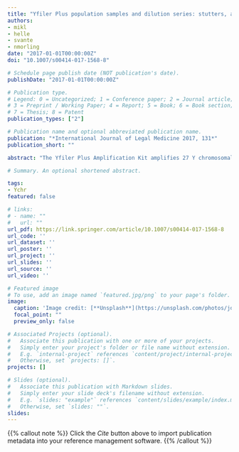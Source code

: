 ```yaml
---
title: "Yfiler Plus population samples and dilution series: stutters, analytic thresholds, and drop-out probabilities"
authors:
- mikl
- helle
- svante
- nmorling
date: "2017-01-01T00:00:00Z"
doi: "10.1007/s00414-017-1568-8"

# Schedule page publish date (NOT publication's date).
publishDate: "2017-01-01T00:00:00Z"

# Publication type.
# Legend: 0 = Uncategorized; 1 = Conference paper; 2 = Journal article;
# 3 = Preprint / Working Paper; 4 = Report; 5 = Book; 6 = Book section;
# 7 = Thesis; 8 = Patent
publication_types: ["2"]

# Publication name and optional abbreviated publication name.
publication: "*International Journal of Legal Medicine 2017, 131*"
publication_short: ""

abstract: "The Yfiler Plus Amplification Kit amplifies 27 Y chromosomal small tandem repeat (STR) markers. The kit has five-fluorescent dye chemistry and the improved PCR buffer system of modern STR kits. We validated the kit for accredited investigations of crime scene samples by a thorough study of kit dynamics and performance. We determined dye-dependent analytical thresholds by receiver operating characteristics (ROC) and made a customised artefact filter that includes theoretical known artefacts by use of previously analysed population samples. Dilution series of known male DNA and a selection of crime scene samples were analysed with the customised thresholds and artefact filters. The Yfiler Plus Amplification Kit was sensitive giving full profiles down to 70 pg of male DNA. The balances between the fluorescent dyes as well as between loci were very good. The kit was able to produce full Y-STR profiles from crime scene samples containing small amounts of male DNA and large amounts of female DNA (although unspecific reactions were evident for very unbalanced mixtures). A decrease in the drop-out rate was found for both the dilution series and population samples, as well as a small increase in the drop-in rate for population samples, using the customised threshold and artefact filters compared to company-provided thresholds and artefact filters. The additional drop-ins were all of a nature that would be detected by inspection of the results. For the crime scene samples, large amounts of female DNA complicated the analysis by causing drop-ins of characteristic female DNA artefacts. Even though the customised analytical threshold in combination with the custom-made artefact filters gave more alleles, crime scene samples still needed special attention from the forensic geneticist."

# Summary. An optional shortened abstract.

tags:
- Ychr
featured: false

# links:
# - name: ""
#   url: ""
url_pdf: https://link.springer.com/article/10.1007/s00414-017-1568-8
url_code: ''
url_dataset: ''
url_poster: ''
url_project: ''
url_slides: ''
url_source: ''
url_video: ''

# Featured image
# To use, add an image named `featured.jpg/png` to your page's folder. 
image:
  caption: 'Image credit: [**Unsplash**](https://unsplash.com/photos/jdD8gXaTZsc)'
  focal_point: ""
  preview_only: false

# Associated Projects (optional).
#   Associate this publication with one or more of your projects.
#   Simply enter your project's folder or file name without extension.
#   E.g. `internal-project` references `content/project/internal-project/index.md`.
#   Otherwise, set `projects: []`.
projects: []

# Slides (optional).
#   Associate this publication with Markdown slides.
#   Simply enter your slide deck's filename without extension.
#   E.g. `slides: "example"` references `content/slides/example/index.md`.
#   Otherwise, set `slides: ""`.
slides:
---
```


{{% callout note %}}
Click the *Cite* button above to import publication metadata into your reference management software.
{{% /callout %}}

